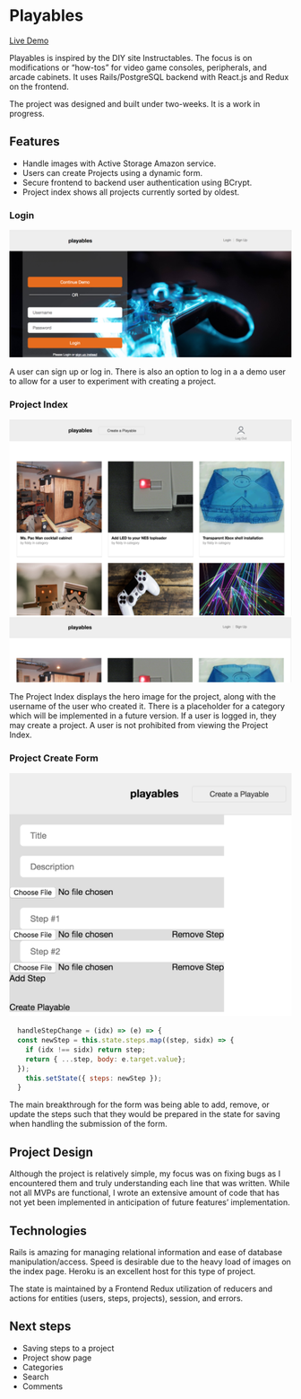 # Playables

[Live Demo][heroku]

[heroku]: https://playables.herokuapp.com/#/

Playables is inspired by the DIY site Instructables. The focus is on modifications or “how-tos” for video game consoles, peripherals, and arcade cabinets. It uses Rails/PostgreSQL backend with React.js and Redux on the frontend.

The project was designed and built under two-weeks. It is a work in progress.

## Features
  * Handle images with Active Storage Amazon service.
  * Users can create Projects using a dynamic form.
  * Secure frontend to backend user authentication using BCrypt.
  * Project index shows all projects currently sorted by oldest.


### Login

![Playables login](read/login.png)

A user can sign up or log in. There is also an option to log in a a demo user to allow for a user to experiment with creating a project.

### Project Index
![Playables create](read/create.png)
![Playables logout](read/logout.png)

The Project Index displays the hero image for the project, along with the username of the user who created it. There is a placeholder for a category which will be implemented in a future version. If a user is logged in, they may create a project. A user is not prohibited from viewing the Project Index.


### Project Create Form
![Playables form](read/form.png)
```jsx
  handleStepChange = (idx) => (e) => {
  const newStep = this.state.steps.map((step, sidx) => {
    if (idx !== sidx) return step;
    return { ...step, body: e.target.value};
  });
    this.setState({ steps: newStep });
  }
```

The main breakthrough for the form was being able to add, remove, or update the steps such that they would be prepared in the state for saving when handling the submission of the form.


## Project Design

Although the project is relatively simple, my focus was on fixing bugs as I encountered them and truly understanding each line that was written. While not all MVPs are functional, I wrote an extensive amount of code that has not yet been implemented in anticipation of future features’ implementation.

## Technologies

Rails is amazing for managing relational information and ease of database manipulation/access. Speed is desirable due to the heavy load of images on the index page. Heroku is an excellent host for this type of project.

The state is maintained by a Frontend Redux utilization of reducers and actions for entities (users, steps, projects), session, and errors.

## Next steps

  * Saving steps to a project
  * Project show page
  * Categories
  * Search
  * Comments
